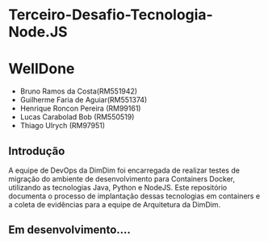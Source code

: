 # Terceiro-Desafio-Tecnologia-Node.JS

# WellDone
- Bruno Ramos da Costa(RM551942)
- Guilherme Faria de Aguiar(RM551374)
- Henrique Roncon Pereira (RM99161)
- Lucas Carabolad Bob (RM550519)
- Thiago Ulrych (RM97951)

## Introdução
A equipe de DevOps da DimDim foi encarregada de realizar testes de migração do ambiente de desenvolvimento para Containers Docker, utilizando as tecnologias Java, Python e NodeJS. Este repositório documenta o processo de implantação dessas tecnologias em containers e a coleta de evidências para a equipe de Arquitetura da DimDim.

## Em desenvolvimento....
